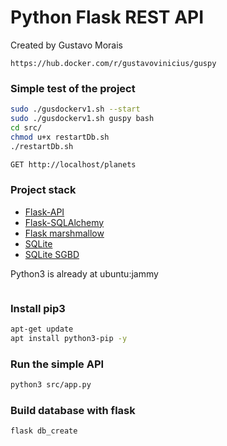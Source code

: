 # Python Flask REST API

Created by Gustavo Morais

```
https://hub.docker.com/r/gustavovinicius/guspy
```

### Simple test of the project
```sh
sudo ./gusdockerv1.sh --start
sudo ./gusdockerv1.sh guspy bash
cd src/
chmod u+x restartDb.sh
./restartDb.sh

GET http://localhost/planets
```

### Project stack
- [Flask-API](https://flask.palletsprojects.com/en/3.0.x/)
- [Flask-SQLAlchemy](https://pypi.org/project/Flask-SQLAlchemy/)
- [Flask marshmallow](https://pypi.org/project/flask-marshmallow/)
- [SQLite](https://www.sqlite.org/docs.html)
- [SQLite SGBD](https://sqlitebrowser.org/dl/)

Python3 is already at ubuntu:jammy

```sh
```
### Install pip3
```sh
apt-get update
apt install python3-pip -y
```
### Run the simple API
```sh
python3 src/app.py
```
### Build database with flask
```ssh
flask db_create
```


